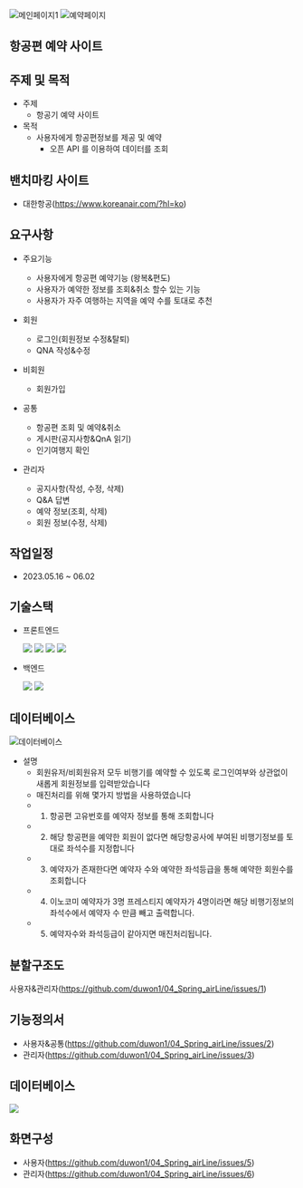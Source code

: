 ![메인페이지1](https://github.com/duwon1/04_Spring_airLine/assets/139448976/a2e13f27-d170-492a-a025-4e9ec443f521)
![예약페이지](https://github.com/duwon1/04_Spring_airLine/assets/139448976/0adfa1aa-ff11-45d9-9afb-c8b8f868e6c2)
## 항공편 예약 사이트
## 주제 및 목적

- 주제
  - 항공기 예약 사이트
- 목적
  - 사용자에게 항공편정보를 제공 및 예약
    - 오픈 API 를 이용하여 데이터를 조회
## 밴치마킹 사이트
- 대한항공(https://www.koreanair.com/?hl=ko)
## 요구사항
- 주요기능
  - 사용자에게 항공편 예약기능 (왕복&편도)
  - 사용자가 예약한 정보를 조회&취소 할수 있는 기능
  - 사용자가 자주 여행하는 지역을 예약 수를 토대로 추천
  
- 회원
  - 로그인(회원정보 수정&탈퇴)
  - QNA 작성&수정 

- 비회원
  - 회원가입
  
- 공통
  - 항공편 조회 및 예약&취소
  - 게시판(공지사항&QnA 읽기)
  - 인기여행지 확인

- 관리자
  - 공지사항(작성, 수정, 삭제)
  - Q&A 답변
  - 예약 정보(조회, 삭제)
  - 회원 정보(수정, 삭제)
## 작업일정
- 2023.05.16 ~ 06.02

## 기술스택
- 프론트엔드

  <img src="https://img.shields.io/badge/html5-E34F26?style=for-the-badge&logo=html5&logoColor=white">
  <img src="https://img.shields.io/badge/css-1572B6?style=for-the-badge&logo=css3&logoColor=white">
  <img src="https://img.shields.io/badge/javascript-F7DF1E?style=for-the-badge&logo=javascript&logoColor=black">
  <img src="https://img.shields.io/badge/jquery-0769AD?style=for-the-badge&logo=jquery&logoColor=white">

- 백엔드
  
  <img src="https://img.shields.io/badge/java-007396?style=for-the-badge&logo=java&logoColor=white">
  <img src="https://img.shields.io/badge/springboot-6DB33F?style=for-the-badge&logo=springboot&logoColor=white">

## 데이터베이스 

  ![데이터베이스](https://github.com/duwon1/04_Spring_airLine/assets/139448976/976f817f-cd6a-42a8-be58-65eeb1050e80)

  - 설명
    - 회원유저/비회원유저 모두 비행기를 예약할 수 있도록 로그인여부와 상관없이 새롭게 회원정보를 입력받았습니다
    - 매진처리를 위해 몇가지 방법을 사용하였습니다
    - 1. 항공편 고유번호를 예약자 정보를 통해 조회합니다
    - 2. 해당 항공편을 예약한 회원이 없다면 해당항공사에 부여된 비행기정보를 토대로 좌석수를 지정합니다
    - 3. 예약자가 존재한다면 예약자 수와 예약한 좌석등급을 통해 예약한 회원수를 조회합니다
    - 4. 이노코미 예약자가 3명 프레스티지 예약자가 4명이라면 해당 비행기정보의 좌석수에서 예약자 수 만큼 빼고 출력합니다.
    - 5. 예약자수와 좌석등급이 같아지면 매진처리됩니다.

  

## 분할구조도
  사용자&관리자(https://github.com/duwon1/04_Spring_airLine/issues/1)
## 기능정의서
- 사용자&공통(https://github.com/duwon1/04_Spring_airLine/issues/2)
- 관리자(https://github.com/duwon1/04_Spring_airLine/issues/3)
## 데이터베이스
<img src="https://github.com/duwon1/04_Spring_airLine/assets/139448976/984a5fd5-3d6d-4021-9124-2e6d3af26bcf">

## 화면구성
  - 사용자(https://github.com/duwon1/04_Spring_airLine/issues/5)
  - 관리자(https://github.com/duwon1/04_Spring_airLine/issues/6)
  

  
  
